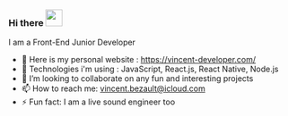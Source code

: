 ### Hi there <img src="https://raw.githubusercontent.com/MartinHeinz/MartinHeinz/master/wave.gif" width="30px">

I am a Front-End Junior Developer

- 🔭 Here is my personal website : https://vincent-developer.com/
- 🚀 Technologies i'm using : JavaScript, React.js, React Native, Node.js
- 👯 I’m looking to collaborate on any fun and interesting projects
- 📫 How to reach me: vincent.bezault@icloud.com
- ⚡ Fun fact: I am a live sound engineer too 

